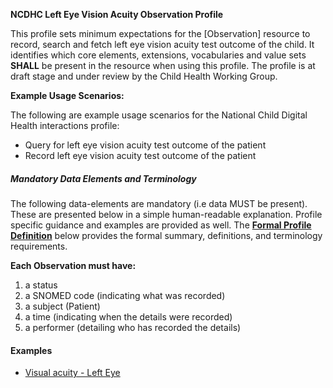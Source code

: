 **NCDHC Left Eye Vision Acuity Observation Profile**

This profile sets minimum expectations for the [Observation] resource to record, search and fetch left eye vision acuity test outcome of the child. It identifies which core elements, extensions, vocabularies and value sets **SHALL** be present in the resource when using this profile. The profile is at draft stage and under review by the Child Health Working Group. 

**Example Usage Scenarios:**

The following are example usage scenarios for the National Child Digital Health interactions
profile:

-   Query for left eye vision acuity test outcome of the patient
-   Record left eye vision acuity test outcome of the patient

##### Mandatory Data Elements and Terminology


The following data-elements are mandatory (i.e data MUST be present). These are presented below in a simple human-readable explanation. Profile specific guidance and examples are provided as well.  The [**Formal Profile Definition**](#profile) below provides the  formal summary, definitions, and  terminology requirements.  

**Each Observation must have:**

1.  a status  
1.  a SNOMED code (indicating what was recorded)
1.  a subject (Patient)
1.  a time (indicating when the details were recorded)
1.	a performer (detailing who has recorded the details)






#### Examples

- [Visual acuity - Left Eye](ncdhc-observation-left-eye-visiual-acuity-example.html)